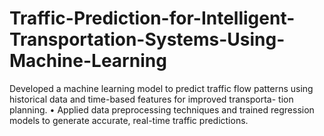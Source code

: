 # Traffic-Prediction-for-Intelligent-Transportation-Systems-Using-Machine-Learning
Developed a machine learning model to predict traffic flow patterns using historical data and time-based features for improved transporta- tion planning. • Applied data preprocessing techniques and trained regression models to generate accurate, real-time traffic predictions.
